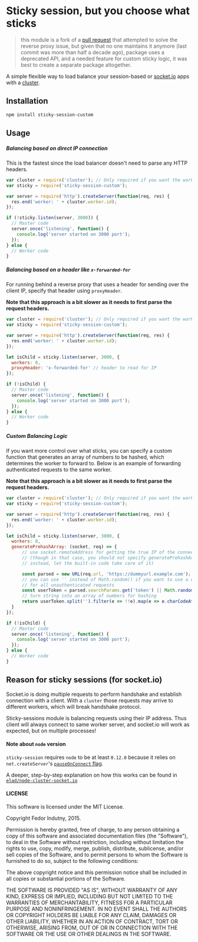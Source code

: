 # Sticky session, but you choose what sticks

> this module is a fork of a [pull request][4] that attempted to solve the reverse proxy issue, but given that no one maintains it anymore (last commit was more than half a decade ago), package uses a deprecated API, and a needed feature for custom sticky logic, it was best to create a separate package altogether.

A simple flexible way to load balance your session-based or [socket.io][0] apps with a [cluster][1].

## Installation

```bash
npm install sticky-session-custom
```

## Usage

##### Balancing based on direct IP connection #####

This is the fastest since the load balancer doesn't need to parse any HTTP headers.

```javascript
var cluster = require('cluster'); // Only required if you want the worker id
var sticky = require('sticky-session-custom');

var server = require('http').createServer(function(req, res) {
  res.end('worker: ' + cluster.worker.id);
});

if (!sticky.listen(server, 3000)) {
  // Master code
  server.once('listening', function() {
    console.log('server started on 3000 port');
  });
} else {
  // Worker code
}
```


##### Balancing based on a header like `x-forwarded-for` #####

For running behind a reverse proxy that uses a header for sending over the client IP, specify that header using `proxyHeader`.

**Note that this approach is a bit slower as it needs to first parse the request headers.**

```javascript
var cluster = require('cluster'); // Only required if you want the worker id
var sticky = require('sticky-session-custom');

var server = require('http').createServer(function(req, res) {
  res.end('worker: ' + cluster.worker.id);
});

let isChild = sticky.listen(server, 3000, {
  workers: 8,
  proxyHeader: 'x-forwarded-for' // header to read for IP
});

if (!isChild) {
  // Master code
  server.once('listening', function() {
    console.log('server started on 3000 port');
  });
} else {
  // Worker code
}
```


##### Custom Balancing Logic #####

If you want more control over what sticks, you can specify a custom function that generates an array of numbers to be hashed, which determines the worker to forward to. Below is an example of forwarding authenticated requests to the same worker.

**Note that this approach is a bit slower as it needs to first parse the request headers.**

```javascript
var cluster = require('cluster'); // Only required if you want the worker id
var sticky = require('sticky-session-custom');

var server = require('http').createServer(function(req, res) {
  res.end('worker: ' + cluster.worker.id);
});

let isChild = sticky.listen(server, 3000, {
  workers: 8,
  generatePrehashArray: (socket, req) => {
      // use socket.remoteAddress for getting the true IP of the connection,
      // (though in that case, you should not specify generatePrehashArray but
      // instead, let the built-in code take care of it)

      const parsed = new URL(req.url, 'https://dummyurl.example.com');
      // you can use '' instead of Math.random() if you want to use a consistent worker
      // for all unauthenticated requests
      const userToken = parsed.searchParams.get('token') || Math.random().toString();
      // turn string into an array of numbers for hashing
      return userToken.split('').filter(e => !!e).map(e => e.charCodeAt());
  }
});

if (!isChild) {
  // Master code
  server.once('listening', function() {
    console.log('server started on 3000 port');
  });
} else {
  // Worker code
}
```


## Reason for sticky sessions (for socket.io)

Socket.io is doing multiple requests to perform handshake and establish
connection with a client. With a `cluster` those requests may arrive to
different workers, which will break handshake protocol.

Sticky-sessions module is balancing requests using their IP address. Thus
client will always connect to same worker server, and socket.io will work as
expected, but on multiple processes!

#### Note about `node` version

`sticky-session` requires `node` to be at least `0.12.0` because it relies on
`net.createServer`'s [`pauseOnConnect` flag][2].

A deeper, step-by-step explanation on how this works can be found in
[`elad/node-cluster-socket.io`][3]

#### LICENSE

This software is licensed under the MIT License.

Copyright Fedor Indutny, 2015.

Permission is hereby granted, free of charge, to any person obtaining a
copy of this software and associated documentation files (the
"Software"), to deal in the Software without restriction, including
without limitation the rights to use, copy, modify, merge, publish,
distribute, sublicense, and/or sell copies of the Software, and to permit
persons to whom the Software is furnished to do so, subject to the
following conditions:

The above copyright notice and this permission notice shall be included
in all copies or substantial portions of the Software.

THE SOFTWARE IS PROVIDED "AS IS", WITHOUT WARRANTY OF ANY KIND, EXPRESS
OR IMPLIED, INCLUDING BUT NOT LIMITED TO THE WARRANTIES OF
MERCHANTABILITY, FITNESS FOR A PARTICULAR PURPOSE AND NONINFRINGEMENT. IN
NO EVENT SHALL THE AUTHORS OR COPYRIGHT HOLDERS BE LIABLE FOR ANY CLAIM,
DAMAGES OR OTHER LIABILITY, WHETHER IN AN ACTION OF CONTRACT, TORT OR
OTHERWISE, ARISING FROM, OUT OF OR IN CONNECTION WITH THE SOFTWARE OR THE
USE OR OTHER DEALINGS IN THE SOFTWARE.

[0]: http://socket.io/
[1]: http://nodejs.org/docs/latest/api/cluster.html
[2]: https://nodejs.org/api/net.html#net_net_createserver_options_connectionlistener
[3]: https://github.com/elad/node-cluster-socket.io
[4]: https://github.com/indutny/sticky-session/pull/45
